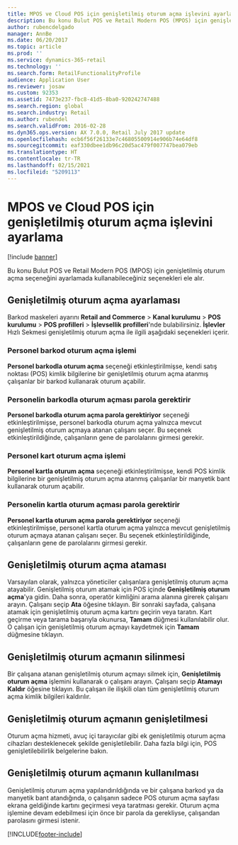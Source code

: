 ```yaml
---
title: MPOS ve Cloud POS için genişletilmiş oturum açma işlevini ayarlama
description: Bu konu Bulut POS ve Retail Modern POS (MPOS) için genişletilmiş oturum açma seçeneğini ayarlamada kullanabileceğiniz seçenekleri ele alır.
author: rubencdelgado
manager: AnnBe
ms.date: 06/20/2017
ms.topic: article
ms.prod: ''
ms.service: dynamics-365-retail
ms.technology: ''
ms.search.form: RetailFunctionalityProfile
audience: Application User
ms.reviewer: josaw
ms.custom: 92353
ms.assetid: 7473e237-fbc8-41d5-8ba0-920242747488
ms.search.region: global
ms.search.industry: Retail
ms.author: rubendel
ms.search.validFrom: 2016-02-28
ms.dyn365.ops.version: AX 7.0.0, Retail July 2017 update
ms.openlocfilehash: ecb6f56f26133e7c46805500914e906b74e64df8
ms.sourcegitcommit: eaf330dbee1db96c20d5ac479f007747bea079eb
ms.translationtype: HT
ms.contentlocale: tr-TR
ms.lasthandoff: 02/15/2021
ms.locfileid: "5209113"
---
```

# <a name="set-up-extended-logon-functionality-for-mpos-and-cloud-pos"></a>MPOS ve Cloud POS için genişletilmiş oturum açma işlevini ayarlama

[!include [banner](includes/banner.md)]

Bu konu Bulut POS ve Retail Modern POS (MPOS) için genişletilmiş oturum açma seçeneğini ayarlamada kullanabileceğiniz seçenekleri ele alır.

## <a name="setting-up-extended-logon"></a>Genişletilmiş oturum açma ayarlaması

Barkod maskeleri ayarını **Retail and Commerce** &gt; **Kanal kurulumu** &gt; **POS kurulumu** &gt; **POS profilleri** &gt; **İşlevsellik profilleri**'nde bulabilirsiniz. **İşlevler** Hızlı Sekmesi genişletilmiş oturum açma ile ilgili aşağıdaki seçenekleri içerir.

### <a name="staff-bar-code-logon"></a>Personel barkod oturum açma işlemi

**Personel barkodla oturum açma** seçeneği etkinleştirilmişse, kendi satış noktası (POS) kimlik bilgilerine bir genişletilmiş oturum açma atanmış çalışanlar bir barkod kullanarak oturum açabilir.

### <a name="staff-bar-code-logon-requires-password"></a>Personelin barkodla oturum açması parola gerektirir

**Personel barkodla oturum açma parola gerektiriyor** seçeneği etkinleştirilmişse, personel barkodla oturum açma yalnızca mevcut genişletilmiş oturum açmaya atanan çalışanı seçer. Bu seçenek etkinleştirildiğinde, çalışanların gene de parolalarını girmesi gerekir.

### <a name="staff-card-logon"></a>Personel kart oturum açma işlemi

**Personel kartla oturum açma** seçeneği etkinleştirilmişse, kendi POS kimlik bilgilerine bir genişletilmiş oturum açma atanmış çalışanlar bir manyetik bant kullanarak oturum açabilir.

### <a name="staff-card-logon-requires-password"></a>Personelin kartla oturum açması parola gerektirir

**Personel kartla oturum açma parola gerektiriyor** seçeneği etkinleştirilmişse, personel kartla oturum açma yalnızca mevcut genişletilmiş oturum açmaya atanan çalışanı seçer. Bu seçenek etkinleştirildiğinde, çalışanların gene de parolalarını girmesi gerekir.

## <a name="assigning-an-extended-logon"></a>Genişletilmiş oturum açma ataması

Varsayılan olarak, yalnızca yöneticiler çalışanlara genişletilmiş oturum açma atayabilir. Genişletilmiş oturum atamak için POS içinde **Genişletilmiş oturum açma**'ya gidin. Daha sonra, operatör kimliğini arama alanına girerek çalışanı arayın. Çalışanı seçip **Ata** öğesine tıklayın. Bir sonraki sayfada, çalışana atamak için genişletilmiş oturum açma kartını geçirin veya taratın. Kart geçirme veya tarama başarıyla okunursa, **Tamam** düğmesi kullanılabilir olur. O çalışan için genişletilmiş oturum açmayı kaydetmek için **Tamam** düğmesine tıklayın.

## <a name="deleting-an-extended-logon"></a>Genişletilmiş oturum açmanın silinmesi

Bir çalışana atanan genişletilmiş oturum açmayı silmek için, **Genişletilmiş oturum açma** işlemini kullanarak o çalışanı arayın. Çalışanı seçip **Atamayı Kaldır** öğesine tıklayın. Bu çalışan ile ilişkili olan tüm genişletilmiş oturum açma kimlik bilgileri kaldırılır.

## <a name="extending-extended-logon"></a>Genişletilmiş oturum açmanın genişletilmesi

Oturum açma hizmeti, avuç içi tarayıcılar gibi ek genişletilmiş oturum açma cihazları desteklenecek şekilde genişletilebilir. Daha fazla bilgi için, POS genişletilebilirlik belgelerine bakın.

## <a name="using-extended-logon"></a>Genişletilmiş oturum açmanın kullanılması

Genişletilmiş oturum açma yapılandırıldığında ve bir çalışana barkod ya da manyetik bant atandığında, o çalışanın sadece POS oturum açma sayfası ekrana geldiğinde kartını geçirmesi veya taratması gerekir. Oturum açma işlemine devam edebilmesi için önce bir parola da gerekliyse, çalışandan parolasını girmesi istenir.


[!INCLUDE[footer-include](../includes/footer-banner.md)]